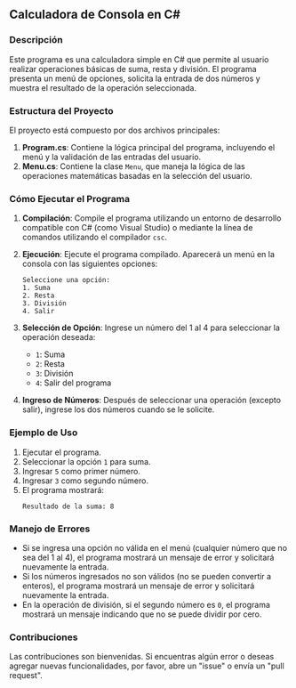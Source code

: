 ## Calculadora de Consola en C#

### Descripción

Este programa es una calculadora simple en C# que permite al usuario realizar operaciones básicas de suma, resta y división. El programa presenta un menú de opciones, solicita la entrada de dos números y muestra el resultado de la operación seleccionada.

### Estructura del Proyecto

El proyecto está compuesto por dos archivos principales:

1. **Program.cs**: Contiene la lógica principal del programa, incluyendo el menú y la validación de las entradas del usuario.
2. **Menu.cs**: Contiene la clase `Menu`, que maneja la lógica de las operaciones matemáticas basadas en la selección del usuario.

### Cómo Ejecutar el Programa

1. **Compilación**: Compile el programa utilizando un entorno de desarrollo compatible con C# (como Visual Studio) o mediante la línea de comandos utilizando el compilador `csc`.
2. **Ejecución**: Ejecute el programa compilado. Aparecerá un menú en la consola con las siguientes opciones:
   ```
   Seleccione una opción:
   1. Suma
   2. Resta
   3. División
   4. Salir
   ```

3. **Selección de Opción**: Ingrese un número del 1 al 4 para seleccionar la operación deseada:
   - `1`: Suma
   - `2`: Resta
   - `3`: División
   - `4`: Salir del programa

4. **Ingreso de Números**: Después de seleccionar una operación (excepto salir), ingrese los dos números cuando se le solicite.

### Ejemplo de Uso

1. Ejecutar el programa.
2. Seleccionar la opción `1` para suma.
3. Ingresar `5` como primer número.
4. Ingresar `3` como segundo número.
5. El programa mostrará:
   ```
   Resultado de la suma: 8
   ```

### Manejo de Errores

- Si se ingresa una opción no válida en el menú (cualquier número que no sea del 1 al 4), el programa mostrará un mensaje de error y solicitará nuevamente la entrada.
- Si los números ingresados no son válidos (no se pueden convertir a enteros), el programa mostrará un mensaje de error y solicitará nuevamente la entrada.
- En la operación de división, si el segundo número es `0`, el programa mostrará un mensaje indicando que no se puede dividir por cero.


### Contribuciones

Las contribuciones son bienvenidas. Si encuentras algún error o deseas agregar nuevas funcionalidades, por favor, abre un "issue" o envía un "pull request".
